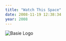 ```yaml
---
title: "Watch This Space"
date: 2008-11-19 12:38:34
year: 2008
---
```

<img src="{{site.github.url}}/files/2008/11/logo-20081119-01.png" alt="Basie Logo" />
